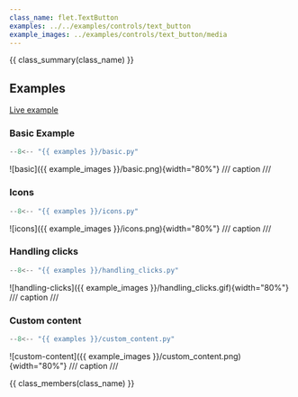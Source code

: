 ```yaml
---
class_name: flet.TextButton
examples: ../../examples/controls/text_button
example_images: ../examples/controls/text_button/media
---
```


{{ class_summary(class_name) }}

## Examples

[Live example](https://flet-controls-gallery.fly.dev/buttons/textbutton)

### Basic Example

```python
--8<-- "{{ examples }}/basic.py"
```

![basic]({{ example_images }}/basic.png){width="80%"}
/// caption
///

### Icons

```python
--8<-- "{{ examples }}/icons.py"
```

![icons]({{ example_images }}/icons.png){width="80%"}
/// caption
///

### Handling clicks

```python
--8<-- "{{ examples }}/handling_clicks.py"
```

![handling-clicks]({{ example_images }}/handling_clicks.gif){width="80%"}
/// caption
///

### Custom content

```python
--8<-- "{{ examples }}/custom_content.py"
```

![custom-content]({{ example_images }}/custom_content.png){width="80%"}
/// caption
///

{{ class_members(class_name) }}
